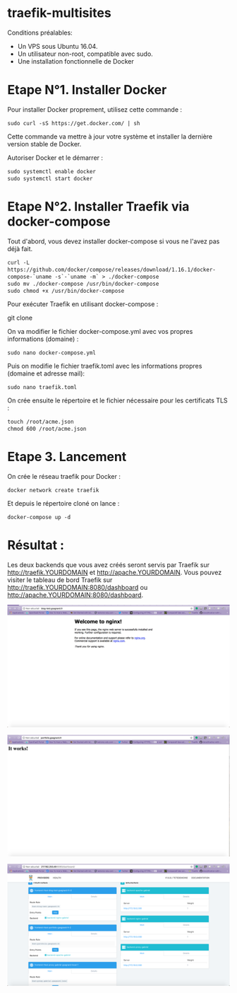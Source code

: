 # traefik-multisites

Conditions préalables:

* Un VPS sous Ubuntu 16.04.
* Un utilisateur non-root, compatible avec sudo.
* Une installation fonctionnelle de Docker

# Etape N°1. Installer Docker
Pour installer Docker proprement, utilisez cette commande :

    sudo curl -sS https://get.docker.com/ | sh
  
Cette commande va mettre à jour votre système et installer la dernière version stable de Docker.

Autoriser Docker et le démarrer :

    sudo systemctl enable docker
    sudo systemctl start docker

# Etape N°2. Installer Traefik via docker-compose

Tout d'abord, vous devez installer docker-compose si vous ne l'avez pas déjà fait.

    curl -L https://github.com/docker/compose/releases/download/1.16.1/docker-compose-`uname -s`-`uname -m` > ./docker-compose
    sudo mv ./docker-compose /usr/bin/docker-compose
    sudo chmod +x /usr/bin/docker-compose

Pour exécuter Traefik en utilisant docker-compose :

git clone 

On va modifier le fichier docker-compose.yml avec vos propres informations (domaine) :

    sudo nano docker-compose.yml
    
Puis on modifie le fichier traefik.toml avec les informations propres (domaine et adresse mail):

    sudo nano traefik.toml
    
On crée ensuite le répertoire et le fichier nécessaire pour les certificats TLS :
    
    touch /root/acme.json
    chmod 600 /root/acme.json

# Etape 3. Lancement

On crée le réseau traefik pour Docker : 

    docker network create traefik
    
Et depuis le répertoire cloné on lance : 
    
    docker-compose up -d 
    
# Résultat : 

Les deux backends que vous avez créés seront servis par Traefik sur http://traefik.YOURDOMAIN et http://apache.YOURDOMAIN. Vous pouvez visiter le tableau de bord Traefik sur http://traefik.YOURDOMAIN:8080/dashboard ou http://apache.YOURDOMAIN:8080/dashboard.

<img src="https://github.com/gabrielsagnard/traefik-multisites/blob/master/Capture%20d%E2%80%99e%CC%81cran%202018-09-16%20a%CC%80%2009.11.09.png" width="800px"></img>

<img src="https://github.com/gabrielsagnard/traefik-multisites/blob/master/Capture%20d%E2%80%99e%CC%81cran%202018-09-16%20a%CC%80%2009.11.22.png" width="800px"></img>

<img src="https://github.com/gabrielsagnard/traefik-multisites/blob/master/Capture%20d%E2%80%99e%CC%81cran%202018-09-16%20a%CC%80%2009.11.43.png" width="800px"></img>
